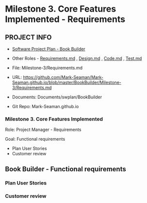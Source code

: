 # Milestone 3. Core Features Implemented - Requirements


## PROJECT INFO

* [Software Project Plan - Book Builder](Index.md)

* Other Roles - [Requirements.md](Requirements.md)
, [Design.md](Design.md)
, [Code.md](Code.md)
, [Test.md](Test.md)



* File: Milestone-3/Requirements.md

* URL: https://github.com/Mark-Seaman/Mark-Seaman.github.io/blob/master/BookBuilder/Milestone-3/Requirements.md

* Documents: Documents/swplan/BookBuilder

* Git Repo: Mark-Seaman.github.io




### Milestone 3. Core Features Implemented



Role: Project Manager - Requirements

Goal: Functional requirements

* Plan User Stories
* Customer review



## Book Builder - Functional requirements



### Plan User Stories


### Customer review
